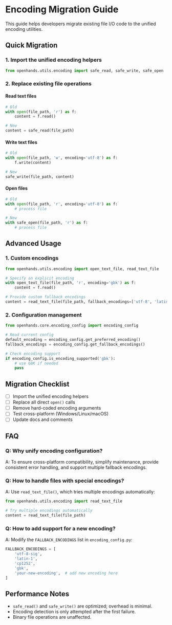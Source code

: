 # Encoding Migration Guide

This guide helps developers migrate existing file I/O code to the unified encoding utilities.

## Quick Migration

### 1. Import the unified encoding helpers

```python
from openhands.utils.encoding import safe_read, safe_write, safe_open
```

### 2. Replace existing file operations

#### Read text files
```python
# Old
with open(file_path, 'r') as f:
    content = f.read()

# New
content = safe_read(file_path)
```

#### Write text files
```python
# Old
with open(file_path, 'w', encoding='utf-8') as f:
    f.write(content)

# New
safe_write(file_path, content)
```

#### Open files
```python
# Old
with open(file_path, 'r', encoding='utf-8') as f:
    # process file

# New
with safe_open(file_path, 'r') as f:
    # process file
```

## Advanced Usage

### 1. Custom encodings
```python
from openhands.utils.encoding import open_text_file, read_text_file

# Specify an explicit encoding
with open_text_file(file_path, 'r', encoding='gbk') as f:
    content = f.read()

# Provide custom fallback encodings
content = read_text_file(file_path, fallback_encodings=['utf-8', 'latin-1'])
```

### 2. Configuration management
```python
from openhands.core.encoding_config import encoding_config

# Read current config
default_encoding = encoding_config.get_preferred_encoding()
fallback_encodings = encoding_config.get_fallback_encodings()

# Check encoding support
if encoding_config.is_encoding_supported('gbk'):
    # use GBK if needed
    pass
```

## Migration Checklist

- [ ] Import the unified encoding helpers
- [ ] Replace all direct `open()` calls
- [ ] Remove hard-coded encoding arguments
- [ ] Test cross-platform (Windows/Linux/macOS)
- [ ] Update docs and comments

## FAQ

### Q: Why unify encoding configuration?
A: To ensure cross-platform compatibility, simplify maintenance, provide consistent error handling, and support multiple fallback encodings.

### Q: How to handle files with special encodings?
A: Use `read_text_file()`, which tries multiple encodings automatically:
```python
from openhands.utils.encoding import read_text_file

# Try multiple encodings automatically
content = read_text_file(file_path)
```

### Q: How to add support for a new encoding?
A: Modify the `FALLBACK_ENCODINGS` list in `encoding_config.py`:
```python
FALLBACK_ENCODINGS = [
    'utf-8-sig',
    'latin-1',
    'cp1252',
    'gbk',
    'your-new-encoding',  # add new encoding here
]
```

## Performance Notes

- `safe_read()` and `safe_write()` are optimized; overhead is minimal.
- Encoding detection is only attempted after the first failure.
- Binary file operations are unaffected.
